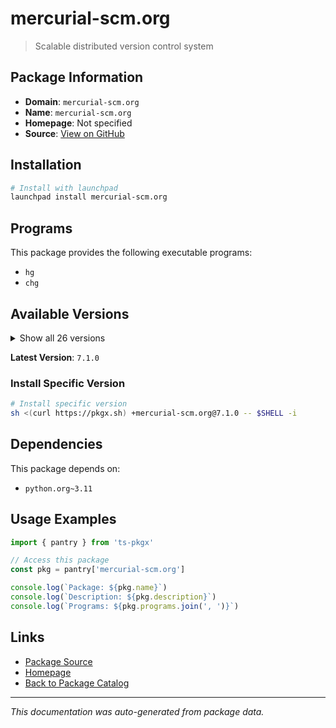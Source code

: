 # mercurial-scm.org

> Scalable distributed version control system

## Package Information

- **Domain**: `mercurial-scm.org`
- **Name**: `mercurial-scm.org`
- **Homepage**: Not specified
- **Source**: [View on GitHub](https://github.com/pkgxdev/pantry/tree/main/projects/mercurial-scm.org/package.yml)

## Installation

```bash
# Install with launchpad
launchpad install mercurial-scm.org
```

## Programs

This package provides the following executable programs:

- `hg`
- `chg`

## Available Versions

<details>
<summary>Show all 26 versions</summary>

- `7.1.0`, `7.0.3`, `7.0.2`, `7.0.1`, `7.0.0`
- `6.9.5`, `6.9.4`, `6.9.3`, `6.9.2`, `6.9.1`
- `6.9.0`, `6.8.2`, `6.8.1`, `6.8.0`, `6.7.4`
- `6.7.3`, `6.7.2`, `6.7.1`, `6.7.0`, `6.6.3`
- `6.6.2`, `6.6.1`, `6.6.0`, `6.5.3`, `6.5.2`
- `6.5.0`

</details>

**Latest Version**: `7.1.0`

### Install Specific Version

```bash
# Install specific version
sh <(curl https://pkgx.sh) +mercurial-scm.org@7.1.0 -- $SHELL -i
```

## Dependencies

This package depends on:

- `python.org~3.11`

## Usage Examples

```typescript
import { pantry } from 'ts-pkgx'

// Access this package
const pkg = pantry['mercurial-scm.org']

console.log(`Package: ${pkg.name}`)
console.log(`Description: ${pkg.description}`)
console.log(`Programs: ${pkg.programs.join(', ')}`)
```

## Links

- [Package Source](https://github.com/pkgxdev/pantry/tree/main/projects/mercurial-scm.org/package.yml)
- [Homepage](#)
- [Back to Package Catalog](../../package-catalog.md)

---

*This documentation was auto-generated from package data.*
